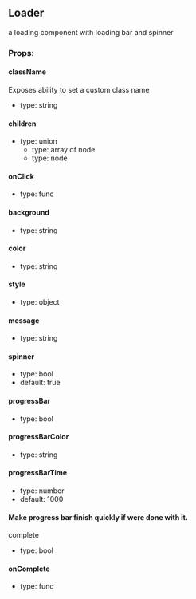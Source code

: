 ## Loader
a loading component with loading bar and spinner

### Props:

#### className
Exposes ability to set a custom class name
 - type: string

#### children
 - type: union
   - type: array of node
   - type: node

#### onClick
 - type: func

#### background
 - type: string

#### color
 - type: string

#### style
 - type: object

#### message
 - type: string

#### spinner
 - type: bool
 - default: true

#### progressBar
 - type: bool

#### progressBarColor
 - type: string

#### progressBarTime
 - type: number
 - default: 1000

#### Make progress bar finish quickly if were done with it.
  
  complete
 - type: bool

#### onComplete
 - type: func

